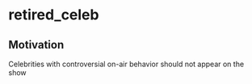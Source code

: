 # retired_celeb

## Motivation
Celebrities with controversial on-air behavior should not appear on the show
